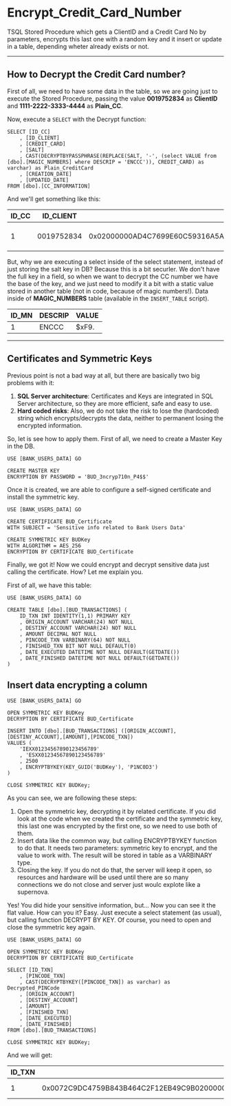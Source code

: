 # Encrypt_Credit_Card_Number
TSQL Stored Procedure which gets a ClientID and a Credit Card No by parameters, encrypts this last one with a random key and it insert or update in a table, depending wheter already exists or not.

--------------------------

## How to Decrypt the Credit Card number?
First of all, we need to have some data in the table, so we are going just to execute the Stored Procedure, passing the value **0019752834** as **ClientID** and **1111-2222-3333-4444** as **Plain_CC**.

Now, execute a ```SELECT``` with the Decrypt function:

```
SELECT [ID_CC]
	, [ID_CLIENT]
	, [CREDIT_CARD]
	, [SALT]
	, CAST(DECRYPTBYPASSPHRASE(REPLACE(SALT, '-', (select VALUE from [dbo].[MAGIC_NUMBERS] where DESCRIP = 'ENCCC')), CREDIT_CARD) as varchar) as Plain_CreditCard
	, [CREATION_DATE]
	, [UPDATED_DATE]
FROM [dbo].[CC_INFORMATION]
```

And we'll get something like this:

|ID_CC|ID_CLIENT|CREDIT_CARD|SALT|Plain_CreditCard|CREATION_DATE|UPDATED_DATE|
|-----|---------|-----------|----|----------------|-------------|------------|
|1|0019752834|0x02000000AD4C7699E60C59316A5A101A25C911504F99DFFFF74B4E3A561387E5963FABB79110C90B494B8327271268875DD3647D|0.9947271267606-400F-4331-9DCF-4CEDCA|1111-2222-3333-4444|2018-08-11 11:02:34.217|2018-08-11 11:02:34.217|

But, why we are executing a select inside of the select statement, instead of just storing the salt key in DB? Because this is a bit securler. We don't have the full key in a field, so when we want to decrypt the CC number we have the base of the key, and we just need to modify it a bit with a static value stored in another table (not in code, because of magic numbers!). Data inside of **MAGIC_NUMBERS** table (available in the ```INSERT_TABLE``` script).

|ID_MN|DESCRIP|VALUE|
|-----|-------|-----|
|1|ENCCC|$xF9.|


--------------------------

## Certificates and Symmetric Keys
Previous point is not a bad way at all, but there are basically two big problems with it:

1. **SQL Server architecture**: Certificates and Keys are integrated in SQL Server architecture, so they are more efficient, safe and easy to use.
2. **Hard coded risks**: Also, we do not take the risk to lose the (hardcoded) string which encrypts/decrypts the data, neither to permanent losing the encrypted information.

So, let is see how to apply them. First of all, we need to create a Master Key in the DB.

```
USE [BANK_USERS_DATA] GO

CREATE MASTER KEY
ENCRYPTION BY PASSWORD = 'BUD_3ncryp710n_P4$$'
```

Once it is created, we are able to configure a self-signed certificate and install the symmetric key.

```
USE [BANK_USERS_DATA] GO

CREATE CERTIFICATE BUD_Certificate
WITH SUBJECT = 'Sensitive info related to Bank Users Data'

CREATE SYMMETRIC KEY BUDKey 
WITH ALGORITHM = AES_256
ENCRYPTION BY CERTIFICATE BUD_Certificate
```

Finally, we got it! Now we could encrypt and decrypt sensitive data just calling the certificate. How? Let me explain you.

First of all, we have this table:

```
USE [BANK_USERS_DATA] GO

CREATE TABLE [dbo].[BUD_TRANSACTIONS] (
	ID_TXN INT IDENTITY(1,1) PRIMARY KEY
	, ORIGIN_ACCOUNT VARCHAR(24) NOT NULL
	, DESTINY_ACCOUNT VARCHAR(24) NOT NULL
	, AMOUNT DECIMAL NOT NULL
	, PINCODE_TXN VARBINARY(64) NOT NULL
	, FINISHED_TXN BIT NOT NULL DEFAULT(0)
	, DATE_EXECUTED DATETIME NOT NULL DEFAULT(GETDATE())
	, DATE_FINISHED DATETIME NOT NULL DEFAULT(GETDATE())
)
```

## Insert data encrypting a column

```
USE [BANK_USERS_DATA] GO

OPEN SYMMETRIC KEY BUDKey
DECRYPTION BY CERTIFICATE BUD_Certificate

INSERT INTO [dbo].[BUD_TRANSACTIONS] ([ORIGIN_ACCOUNT],[DESTINY_ACCOUNT],[AMOUNT],[PINCODE_TXN])
VALUES (
	'IEXX01234567890123456789'
	, 'ESXX01234567890123456789'
	, 2500
	, ENCRYPTBYKEY(KEY_GUID('BUDKey'), 'P1NC0D3')
)

CLOSE SYMMETRIC KEY BUDKey;
```

As you can see, we are following these steps:

1. Open the symmetric key, decrypting it by related certificate. If you did look at the code when we created the certificate and the symmetric key, this last one was encrypted by the first one, so we need to use both of them.
2. Insert data like the common way, but calling ENCRYPTBYKEY function to do that. It needs two parameters: symmetric key to encrypt, and the value to work with. The result will be stored in table as a VARBINARY type.
3. Closing the key. If you do not do that, the server will keep it open, so resources and hardware will be used until there are so many connections we do not close and server just woulc explote like a supernova.

Yes! You did hide your sensitive information, but... Now you can see it the flat value. How can you it? Easy. Just execute a select statement (as usual), but calling function DECRYPT BY KEY. Of course, you need to open and close the symmetric key again.

```
USE [BANK_USERS_DATA] GO

OPEN SYMMETRIC KEY BUDKey
DECRYPTION BY CERTIFICATE BUD_Certificate

SELECT [ID_TXN]
	, [PINCODE_TXN]
	, CAST(DECRYPTBYKEY([PINCODE_TXN]) as varchar) as Decrypted_PINCode
	, [ORIGIN_ACCOUNT]
	, [DESTINY_ACCOUNT]
	, [AMOUNT]
	, [FINISHED_TXN]
	, [DATE_EXECUTED]
	, [DATE_FINISHED]
FROM [dbo].[BUD_TRANSACTIONS]

CLOSE SYMMETRIC KEY BUDKey;
```

And we will get:

|ID_TXN|PINCODE_TXN|Decrypted_PINCode|ORIGIN_ACCOUNT|DESTINY_ACCOUNT|AMOUNT|FINISHED_TXN|DATE_EXECUTED|DATE_FINISHED|
|------|-----------|-----------------|--------------|---------------|------|------------|-------------|-------------|
|1|0x0072C9DC4759B843B464C2F12EB49C9B020000006B3F7894F800884CDC855B50AF7641FE4C3639781B3BB60FCD8F3386E2579878|P1NC0D3|IEXX01234567890123456789|ESXX01234567890123456789|2500|0|2018-09-23 11:14:19.657|2018-09-23 11:14:19.657|


